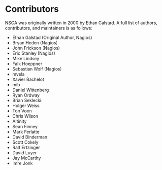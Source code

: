 Contributors
============

NSCA was originally written in 2000 by Ethan Galstad.
A full list of authors, contributors, and maintainers is as follows:

 * Ethan Galstad (Original Author, Nagios)
 * Bryan Heden (Nagios)
 * John Frickson (Nagios)
 * Eric Stanley (Nagios)
 * Mike Lindsey
 * Falk Hoeppner
 * Sebastian Wolf (Nagios)
 * mvela
 * Xavier Bachelot
 * mib
 * Daniel Wittenberg
 * Ryan Ordway
 * Brian Seklecki
 * Holger Weiss
 * Ton Voon
 * Chris Wilson
 * Altinity
 * Sean Finney
 * Mark Ferlatte
 * David Binderman
 * Scott Cokely
 * Ralf Ertzinger
 * David Luyer
 * Jay McCarthy
 * Imre Jonk
